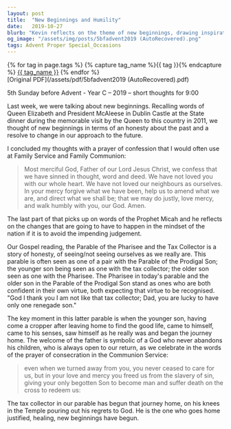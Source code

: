 ```yaml
---
layout: post
title:  "New Beginnings and Humility"
date:   2019-10-27
blurb: "Kevin reflects on the theme of new beginnings, drawing inspiration from the words of Queen Elizabeth and President McAleese, and the parables of the Pharisee and the Tax Collector, and the Prodigal Son. The sermon emphasizes the importance of honesty, self-reflection, and the mercy of God, who welcomes us back with open arms, encouraging us to walk humbly and seek forgiveness."
og_image: "/assets/img/posts/5bfadvent2019 (AutoRecovered).png"
tags: Advent Proper Special_Occasions
---    
```

<div class="tag-pills">
  {% for tag in page.tags %}
    {% capture tag_name %}{{ tag }}{% endcapture %}
    <a href="{{ site.baseurl }}/tag/{{ tag_name | slugify }}" class="tag-pill">{{ tag_name }}</a>
  {% endfor %}
</div>
[Original PDF](/assets/pdf/5bfadvent2019 (AutoRecovered).pdf)

5th Sunday before Advent - Year C – 2019 – short thoughts for 9:00

Last week, we were talking about new beginnings. Recalling words of Queen Elizabeth and President McAleese in Dublin Castle at the State dinner during the memorable visit by the Queen to this country in 2011, we thought of new beginnings in terms of an honesty about the past and a resolve to change in our approach to the future.

I concluded my thoughts with a prayer of confession that I would often use at Family Service and Family Communion:

> Most merciful God,
> Father of our Lord Jesus Christ,
> we confess that we have sinned
> in thought, word and deed.
> We have not loved you with our whole heart.
> We have not loved our neighbours as ourselves.
> In your mercy
> forgive what we have been,
> help us to amend what we are,
> and direct what we shall be;
> that we may do justly,
> love mercy,
> and walk humbly with you, our God.
> Amen.

The last part of that picks up on words of the Prophet Micah and he reflects on the changes that are going to have to happen in the mindset of the nation if it is to avoid the impending judgement.

Our Gospel reading, the Parable of the Pharisee and the Tax Collector is a story of honesty, of seeing/not seeing ourselves as we really are. This parable is often seen as one of a pair with the Parable of the Prodigal Son; the younger son being seen as one with the tax collector; the older son seen as one with the Pharisee. The Pharisee in today's parable and the older son in the Parable of the Prodigal Son stand as ones who are both confident in their own virtue, both expecting that virtue to be recognised. "God I thank you I am not like that tax collector; Dad, you are lucky to have only one renegade son."

The key moment in this latter parable is when the younger son, having come a cropper after leaving home to find the good life, came to himself, came to his senses, saw himself as he really was and began the journey home. The welcome of the father is symbolic of a God who never abandons his children, who is always open to our return, as we celebrate in the words of the prayer of consecration in the Communion Service:

> even when we turned away from you,
> you never ceased to care for us,
> but in your love and mercy you freed us from the slavery of sin,
> giving your only begotten Son to become man
> and suffer death on the cross to redeem us:

The tax collector in our parable has begun that journey home, on his knees in the Temple pouring out his regrets to God. He is the one who goes home justified, healing, new beginnings have begun.
